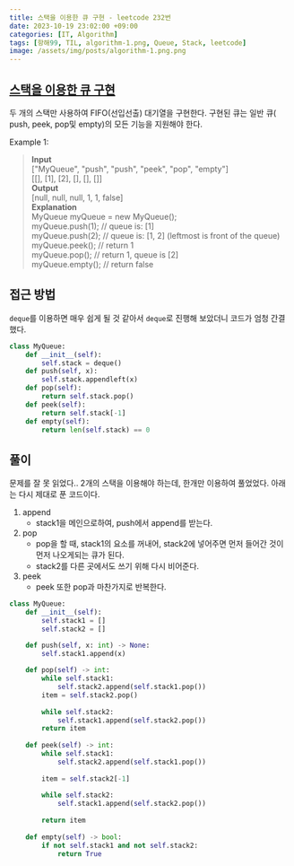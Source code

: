```yaml
---
title: 스택을 이용한 큐 구현 - leetcode 232번
date: 2023-10-19 23:02:00 +09:00
categories: [IT, Algorithm]
tags: [항해99, TIL, algorithm-1.png, Queue, Stack, leetcode]
image: /assets/img/posts/algorithm-1.png.png
---
```


## [스택을 이용한 큐 구현](https://leetcode.com/problems/implement-queue-using-stacks/)

두 개의 스택만 사용하여 FIFO(선입선출) 대기열을 구현한다. 구현된 큐는 일반 큐( push, peek, pop및 empty)의 모든 기능을 지원해야 한다.
    
Example 1:
>**Input**    
["MyQueue", "push", "push", "peek", "pop", "empty"]    
[[], [1], [2], [], [], []]    
**Output**    
[null, null, null, 1, 1, false]    
**Explanation**    
MyQueue myQueue = new MyQueue();     
myQueue.push(1); // queue is: [1]    
myQueue.push(2); // queue is: [1, 2] (leftmost is front of the queue)    
myQueue.peek(); // return 1    
myQueue.pop(); // return 1, queue is [2]    
myQueue.empty(); // return false    


## 접근 방법
`deque`를 이용하면 매우 쉽게 될 것 같아서 `deque`로 진행해 보았더니 코드가 엄청 간결했다.

```python
class MyQueue:
    def __init__(self):
        self.stack = deque()
    def push(self, x):
        self.stack.appendleft(x)
    def pop(self):
        return self.stack.pop()
    def peek(self):
        return self.stack[-1]
    def empty(self):
        return len(self.stack) == 0
```

## 풀이
문제를 잘 못 읽었다.. 2개의 스택을 이용해야 하는데, 한개만 이용하여 풀었었다. 아래는 다시 제대로 푼 코드이다.
 
1. append
    + stack1을 메인으로하여, push에서 append를 받는다.
2. pop    
	+ pop을 할 때, stack1의 요소를 꺼내어, stack2에 넣어주면 먼저 들어간 것이 먼저 나오게되는 큐가 된다.
	+ stack2를 다른 곳에서도 쓰기 위해 다시 비어준다.
3. peek
    + peek 또한 pop과 마찬가지로 반복한다.

```python
class MyQueue:
    def __init__(self):
        self.stack1 = []
        self.stack2 = []

    def push(self, x: int) -> None:
        self.stack1.append(x)
        
    def pop(self) -> int:
        while self.stack1:
            self.stack2.append(self.stack1.pop())
        item = self.stack2.pop()
        
        while self.stack2:
            self.stack1.append(self.stack2.pop())
        return item
        
    def peek(self) -> int:
        while self.stack1:
            self.stack2.append(self.stack1.pop())
            
        item = self.stack2[-1]
        
        while self.stack2:
            self.stack1.append(self.stack2.pop())
        
        return item
        
    def empty(self) -> bool:
        if not self.stack1 and not self.stack2:
            return True
```